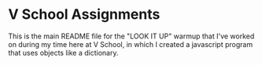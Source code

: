 V School Assignments  
====================

This is the main README file for the "LOOK IT UP" warmup that I've worked on during my time here at V School, in which I created a javascript program that uses objects like a dictionary. 

